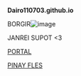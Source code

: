 **Dairo110703.github.io**

BORGIR![image](https://user-images.githubusercontent.com/118332088/202355834-5014b339-7ddb-41cb-92dc-2121966ffa48.png)


JANREI SUPOT <3



[PORTAL](https://jhsportal.adnu.edu.ph) 


[PINAY FLES](https://topstreams.tv)
